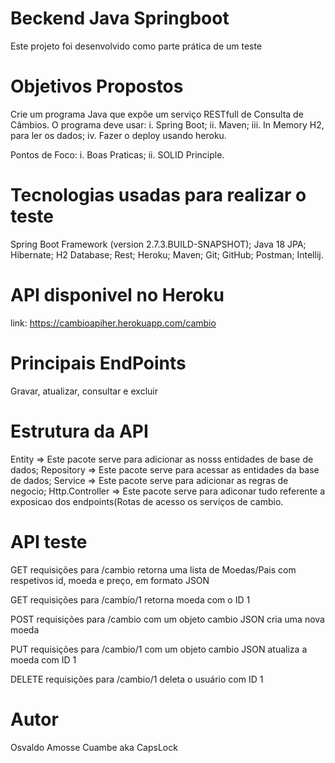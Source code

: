 # Beckend Java Springboot
Este projeto foi desenvolvido como parte prática de um teste

# Objetivos Propostos
Crie um programa Java que expõe um serviço RESTfull de Consulta de Câmbios.
O programa deve usar:
i.      Spring Boot;
ii.     Maven;
iii.    In Memory H2, para ler os dados;
iv.     Fazer o deploy usando heroku.

Pontos de Foco:
i.      Boas Praticas;
ii.      SOLID Principle.

# Tecnologias usadas para realizar o teste

Spring Boot Framework (version 2.7.3.BUILD-SNAPSHOT);
Java 18
JPA;
Hibernate;
H2 Database;
Rest;
Heroku;
Maven;
Git;
GitHub;
Postman;
Intellij.

#

# API disponivel no Heroku
link: https://cambioapiher.herokuapp.com/cambio

# Principais EndPoints
Gravar, atualizar, consultar e excluir

# Estrutura da API
Entity => Este pacote serve para adicionar as nosss entidades de base de dados;
Repository => Este pacote serve para acessar as entidades da base de dados;
Service => Este pacote serve para adicionar as regras de negocio;
Http.Controller => Este pacote serve para adiconar tudo referente a exposicao dos endpoints(Rotas de acesso os serviços de cambio.

# API teste
GET requisições para /cambio retorna uma lista de Moedas/Pais com respetivos id, moeda e preço, em formato JSON

GET requisições para /cambio/1 retorna moeda com o ID 1

POST requisições para /cambio com um objeto cambio JSON cria uma nova moeda

PUT requisições para /cambio/1 com um objeto cambio JSON atualiza a moeda com ID 1

DELETE requisições para /cambio/1 deleta o usuário com ID 1



# Autor
Osvaldo Amosse Cuambe aka CapsLock

